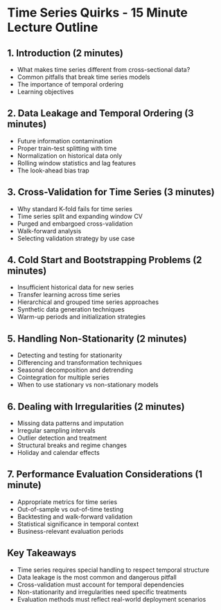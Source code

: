 # Time Series Quirks - 15 Minute Lecture Outline

## 1. Introduction (2 minutes)
- What makes time series different from cross-sectional data?
- Common pitfalls that break time series models
- The importance of temporal ordering
- Learning objectives

## 2. Data Leakage and Temporal Ordering (3 minutes)
- Future information contamination
- Proper train-test splitting with time
- Normalization on historical data only
- Rolling window statistics and lag features
- The look-ahead bias trap

## 3. Cross-Validation for Time Series (3 minutes)
- Why standard K-fold fails for time series
- Time series split and expanding window CV
- Purged and embargoed cross-validation
- Walk-forward analysis
- Selecting validation strategy by use case

## 4. Cold Start and Bootstrapping Problems (2 minutes)
- Insufficient historical data for new series
- Transfer learning across time series
- Hierarchical and grouped time series approaches
- Synthetic data generation techniques
- Warm-up periods and initialization strategies

## 5. Handling Non-Stationarity (2 minutes)
- Detecting and testing for stationarity
- Differencing and transformation techniques
- Seasonal decomposition and detrending
- Cointegration for multiple series
- When to use stationary vs non-stationary models

## 6. Dealing with Irregularities (2 minutes)
- Missing data patterns and imputation
- Irregular sampling intervals
- Outlier detection and treatment
- Structural breaks and regime changes
- Holiday and calendar effects

## 7. Performance Evaluation Considerations (1 minute)
- Appropriate metrics for time series
- Out-of-sample vs out-of-time testing
- Backtesting and walk-forward validation
- Statistical significance in temporal context
- Business-relevant evaluation periods

## Key Takeaways
- Time series requires special handling to respect temporal structure
- Data leakage is the most common and dangerous pitfall
- Cross-validation must account for temporal dependencies
- Non-stationarity and irregularities need specific treatments
- Evaluation methods must reflect real-world deployment scenarios
